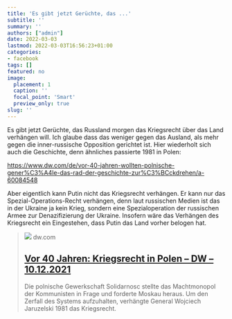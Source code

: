 ```yaml
---
title: 'Es gibt jetzt Gerüchte, das ...'
subtitle: ''
summary: ''
authors: ["admin"]
date: 2022-03-03
lastmod: 2022-03-03T16:56:23+01:00
categories:
- facebook
tags: []
featured: no
image:
  placement: 1
  caption: ''
  focal_point: 'Smart'
  preview_only: true
slug: ''
---
```

Es gibt jetzt Gerüchte, das Russland morgen das Kriegsrecht über das Land verhängen will. Ich glaube dass das weniger gegen das Ausland, als mehr gegen die inner-russische Opposition gerichtet ist. Hier wiederholt sich auch die Geschichte, denn ähnliches passierte 1981 in Polen: 

https://www.dw.com/de/vor-40-jahren-wollten-polnische-gener%C3%A4le-das-rad-der-geschichte-zur%C3%BCckdrehen/a-60084548

Aber eigentlich kann Putin nicht das Kriegsrecht verhängen. Er kann nur das Spezial-Operations-Recht verhängen, denn laut russischen Medien ist das in der Ukraine ja kein Krieg, sondern eine Spezialoperation der russischen Armee zur Denazifizierung der Ukraine. Insofern wäre das Verhängen des Kriegsrecht ein Eingestehen, dass Putin das Land vorher belogen hat.
> [![](https://static.dw.com/image/55927275_6.jpg)](https://www.dw.com/de/vor-40-jahren-wollten-polnische-gener%C3%A4le-das-rad-der-geschichte-zur%C3%BCckdrehen/a-60084548)
> dw.com
> ## [Vor 40 Jahren: Kriegsrecht in Polen – DW – 10.12.2021](https://www.dw.com/de/vor-40-jahren-wollten-polnische-gener%C3%A4le-das-rad-der-geschichte-zur%C3%BCckdrehen/a-60084548)
>
>Die polnische Gewerkschaft Solidarnosc stellte das Machtmonopol der Kommunisten in Frage und forderte Moskau heraus. Um den Zerfall des Systems aufzuhalten, verhängte General Wojciech Jaruzelski 1981 das Kriegsrecht. 

